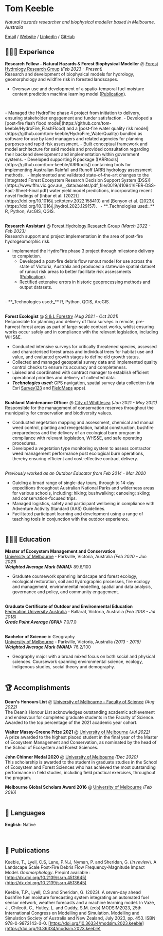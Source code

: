 # Tom Keeble

_Natural hazards researcher and biophysical modeller based in Melbourne, Australia_ <br>

[Email](mailto:tomkeeble0@gmail.com) / [Website](https://tom-keeble.github.io/CV/) / [LinkedIn](https://www.linkedin.com/in/tom-keeble-674005205/) / [GitHub](https://github.com/tom-keeble/)

## 👩🏼‍💻 Experience

**Research Fellow - Natural Hazards & Forest Biophysical Modeller** @ [Forest Hydrology Research Group](https://sefs-saf.unimelb.edu.au/research/themes/forests-and-water/) _(Feb 2023 - Present)_ <br>
Research and development of biophysical models for hydrology, geomorphology and wildfire risk in forested landscapes.
  - Oversaw use and development of a spatio-temporal fuel moisture content prediction machine learning model ([Publication](#fmc_modsim)).
<p>&nbsp;</p>   
  - Managed the HydroFire phase 4 project from initiation to delivery, ensuring stakeholder engagement and funder satisfaction.
    - Developed  a [post-fire flash flood model](https://github.com/tom-keeble/HydroFire_FlashFlood) and a [post-fire water quality risk model](https://github.com/tom-keeble/HydroFire_WaterQuality) bundled as software for use by land managers and related agencies for planning purposes and rapid risk assessment.
    - Built conceptual framework and model architecture for said models and provided consultation regarding their backend development and implementation within government systems.
    - Developed supporting R package ([ARRtools](https://github.com/tom-keeble/ARRtools)) containing tools for implementing Australian Rainfall and Runoff (ARR) hydrology assessment methods. 
&nbsp;  
  - Implemented and validated state-of-the-art changes to the [Integrated Forest Ecosystem Research Decision Support System (DSS)](https://www.ffm.vic.gov.au/__data/assets/pdf_file/0019/410941/IFER-DSS-Fact-Sheet-Final.pdf) water yield model predictions, incorporating recent novel findings of [Inbar et al. (2022)](https://doi.org/10.1016/j.scitotenv.2022.158410) and [Benyon et al. (2023)](https://doi.org/10.1016/j.jhydrol.2023.129157). 
&nbsp;   
  - **_Technologies used:_** R, Python, ArcGIS, QGIS.
<br><br>

**Research Assistant** @ [Forest Hydrology Research Group](https://sefs-saf.unimelb.edu.au/research/themes/forests-and-water/) _(March 2022 - Feb 2023)_ <br>
Research support and project implementation in the area of post-fire hydrogeomorphic risk.
  - Implemented the HydroFire phase 3 project through milestone delivery to completion.
    - Developed a post-fire debris flow runout model for use across the state of Victoria, Australia and produced a statewide spatial dataset of runout risk areas to better facilitate risk assessments ([Publication](#df_preprint)).
    - Rectified extensive errors in historic geoprocessing methods and output datasets.
<br>
  - **_Technologies used:_** R, Python, QGIS, ArcGIS.
<br><br>

**Forest Ecologist** @ [S & L Forestry](http://www.slforestry.com.au/) _(Aug 2021 - Oct 2021)_ <br>
Responsible for planning and delivery of flora surveys in remote, pre-harvest forest areas as part of large-scale contract works, whilst ensuring works occur safely and in compliance with the relevant legislation, including WHS&E.
- Conducted intensive surveys for critically threatened species, assessed and characterised forest areas and individual trees for habitat use and value, and evaluated growth stages to define old growth status.
- Collected and managed geospatial survey data and implemented quality control checks to ensure its accuracy and completeness.
- Liaised and coordinated with contract manager to establish efficient operational priorities and delivery of collected data.
- **_Technologies used:_** GPS navigation, spatial survey data collection (via Esri [Survey123](https://survey123.arcgis.com/) and [FieldMaps](https://www.arcgis.com/apps/fieldmaps/) apps).
<br><br>

**Bushland Maintenance Officer** @ [City of Whittlesea](https://www.whittlesea.vic.gov.au/) _(Jan 2021 - May 2021)_ <br>
Responsible for the management of conservation reserves throughout the municipality for conservation and biodiversity values.
- Conducted vegetation mapping and assessment, chemical and manual weed control, planting and revegetation, habitat construction, bushfire preparedness and the delivery of an ecological burn program in compliance with relevant legislation, WHS&E, and safe operating procedures.
- Developed a vegetation type monitoring system to assess contractor weed management performance post ecological burn operations, thereby ensuring efficient and cost-effective contract delivery.
<br><br>

_Previously worked as an Outdoor Educator from Feb 2014 - Mar 2020_ <br>
  - Guiding a broad range of single-day tours, through to 14-day expeditions throughout Australian National Parks and wilderness areas for various schools, including: hiking; bushwalking; canoeing; skiing; and conservation-focused trips.
- Managed logistics, safety and participant wellbeing in compliance with Adventure Activity Standard (AAS) Guidelines.
- Facilitated participant learning and development using a range of teaching tools in conjunction with the outdoor experience.
<br><br>

## 👩🏼‍🎓 Education

**Master of Ecosystem Management and Conservation** <br>
[University of Melbourne](https://study.unimelb.edu.au/find/courses/graduate/master-of-ecosystem-management-and-conservation/) - Parkville, Victoria, Australia _(Feb 2020 - Jun 2021)_ <br>
**_Weighted Average Mark (WAM):_** 89.6/100 <br>
- Graduate coursework spanning landscape and forest ecology, ecological restoration, soil and hydrographic processes, fire ecology and management, environmental modelling, spatial and data analysis, governance and policy, and community engagement. 
<br><br>

**Graduate Certificate of Outdoor and Environmental Education** <br>
[Federation University Australia](https://federation.edu.au/) - Ballarat, Victoria, Australia _(Feb 2018 - Jul 2018)_ <br>
**_Grade Point Average (GPA):_** 7.0/7.0
<br><br>

**Bachelor of Science** in Geography<br>
[University of Melbourne](https://study.unimelb.edu.au/find/courses/major/geography/) - Parkville, Victoria, Australia _(2013 - 2016)_ <br>
**_Weighted Average Mark (WAM):_** 76.2/100 <br>
- Geography major with a broad mixed focus on both social and physical sciences. Coursework spanning environmental science, ecology, Indigenous studies, social theory and demography. 
<br><br>

## 🏆 Accomplishments

**Dean's Honours List** @ [University of Melbourne - Faculty of Science](https://science.unimelb.edu.au/students/current-students-news-events/celebrating-our-best-students-with-deans-honours3) _(Aug 2022)_ <br>
The Dean’s Honour List acknowledges outstanding academic achievement and endeavour for completed graduate students in the Faculty of Science. Awarded to the top percentage of the 2021 academic year cohort.
<br>

**Walter Massy-Greene Prize 2021** @ [University of Melbourne](https://scholarships.unimelb.edu.au/awards/walter-massy-greene-prize) _(Jul 2022)_ <br>
A prize awarded to the highest placed student in the final year of the Master of Ecosystem Management and Conservation, as nominated by the head of the School of Ecosystem and Forest Sciences.
<br>

**John Chinner Medal 2020** @ [University of Melbourne](https://scholarships.unimelb.edu.au/awards/john-chinner-medal) _(Dec 2020)_<br>
This scholarship is awarded to the student in graduate studies in the School of Ecosystem and Forest Sciences who has achieved the most outstanding performance in field studies, including field practical exercises, throughout the program.
<br>

**Melbourne Global Scholars Award 2016** @ [University of Melbourne](https://scholarships.unimelb.edu.au/awards/mobility-awards) _(Feb 2016)_
<br><br>

## 💬 Languages

**English**: Native <br>
<br><br>

## 📖 Publications

Keeble, T., Lyell, C.S, Lane, P.N.J, Nyman, P. and Sheridan, G. (*in review*). A Landscape Scale Post-Fire Debris Flow Frequency-Magnitude Impact Model. *Geomorphology*. Prepint available : [http://dx.doi.org/10.2139/ssrn.4513645](http://dx.doi.org/10.2139/ssrn.4513645) <br>

Keeble, T.P., Lyell, C.S and Sheridan, G. (2023). A seven-day ahead bushfire fuel moisture forecasting system integrating an automated fuel sensor network, weather forecasts and a machine learning model. In Vaze, J., Chilcott, C., Hutley, L. and Cuddy, S.M. (eds) MODSIM2023, 25th International Congress on Modelling and Simulation. Modelling and Simulation Society of Australia and New Zealand, July 2023, pp. 453. ISBN: 978-0-9872143-0-0. [https://doi.org/10.36334/modsim.2023.keeble](https://doi.org/10.36334/modsim.2023.keeble) <br>
